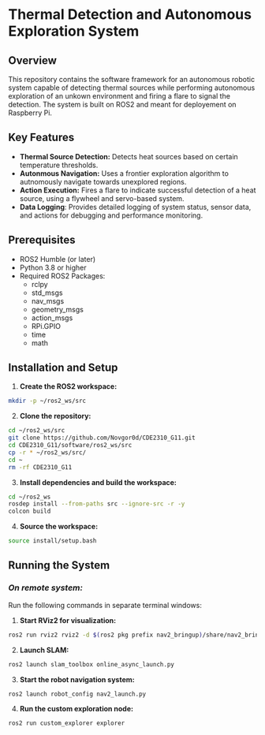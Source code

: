 # **Thermal Detection and Autonomous Exploration System**
## **Overview**
This repository contains the software framework for an autonomous robotic system capable of detecting thermal sources while performing autonomous exploration of an unkown environment and firing a flare to signal the detection. The system is built on ROS2 and meant for deployement on Raspberry Pi. 

## **Key Features**
- **Thermal Source Detection:** Detects heat sources based on certain temperature thresholds.
- **Autonmous Navigation:** Uses a frontier exploration algorithm to autnomously navigate towards unexplored regions.
- **Action Execution:** Fires a flare to indicate successful detection of a heat source, using a flywheel and servo-based system.
- **Data Logging**: Provides detailed logging of system status, sensor data, and actions for debugging and performance monitoring.

## **Prerequisites**
- ROS2 Humble (or later)
- Python 3.8 or higher
- Required ROS2 Packages:
  - rclpy
  - std_msgs
  - nav_msgs
  - geometry_msgs
  - action_msgs
  - RPi.GPIO
  - time
  - math

## **Installation and Setup**
1. **Create the ROS2 workspace:**
```bash
mkdir -p ~/ros2_ws/src
```
2. **Clone the repository:**
```bash
cd ~/ros2_ws/src
git clone https://github.com/Novgor0d/CDE2310_G11.git
cd CDE2310_G11/software/ros2_ws/src
cp -r * ~/ros2_ws/src/
cd ~
rm -rf CDE2310_G11
```
3. **Install dependencies and build the workspace:**
```bash
cd ~/ros2_ws
rosdep install --from-paths src --ignore-src -r -y
colcon build
```
4. **Source the workspace:**
```bash
source install/setup.bash
```
## **Running the System**
### ***On remote system:***
Run the following commands in separate terminal windows:
1. **Start RViz2 for visualization:**
```bash
ros2 run rviz2 rviz2 -d $(ros2 pkg prefix nav2_bringup)/share/nav2_bringup/rviz/nav2_default_view.rviz
```
2. **Launch SLAM:**
```bash
ros2 launch slam_toolbox online_async_launch.py
```
3. **Start the robot navigation system:**
```bash
ros2 launch robot_config nav2_launch.py
```
4. **Run the custom exploration node:**
```bash
ros2 run custom_explorer explorer
```




